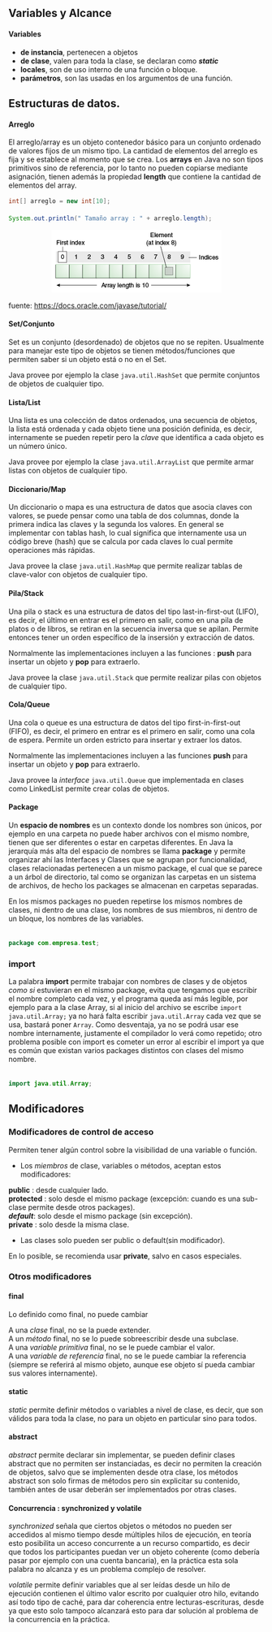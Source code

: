 ## Variables y Alcance

#### Variables 
  - **de instancia**, pertenecen a objetos  
  - **de clase**, valen para toda la clase, se declaran como ***static***  
  - **locales**, son de uso interno de una función o bloque.  
  - **parámetros**, son las usadas en los argumentos de una función.  


## Estructuras de datos.


#### Arreglo

El arreglo/array es un objeto contenedor básico para un conjunto ordenado de valores fijos de un mismo tipo. La cantidad de elementos del arreglo es fija y se establece al momento que se crea. Los **arrays** en Java no son tipos primitivos sino de referencia, por lo tanto no pueden copiarse mediante asignación, tienen además la propiedad **length** que contiene la cantidad de elementos del array.


```Java
int[] arreglo = new int[10];

System.out.println(" Tamaño array : " + arreglo.length);
```
<p align="center">
    <img src="array.gif">
</p>

fuente: https://docs.oracle.com/javase/tutorial/

#### Set/Conjunto
Set es un conjunto (desordenado) de objetos que no se repiten. Usualmente para manejar este tipo de objetos se tienen métodos/funciones que permiten saber si un objeto está o no en el Set.

Java provee por ejemplo la clase ```java.util.HashSet``` que permite conjuntos de objetos de cualquier tipo.

#### Lista/List
Una lista es una colección de datos ordenados, una secuencia de objetos, la lista está ordenada y cada objeto tiene una posición definida, es decir, internamente se pueden repetir pero la *clave* que identifica a cada objeto es un número único.

Java provee por ejemplo la clase ```java.util.ArrayList``` que permite armar listas con objetos de cualquier tipo.

#### Diccionario/Map 
Un diccionario o mapa es una estructura de datos que asocia claves con valores, se puede pensar como una tabla de dos columnas, donde la primera indica las claves y la segunda los valores. En general se implementar con tablas hash, lo cual significa que internamente usa un código breve (hash) que se calcula por cada claves lo cual permite operaciones más rápidas.

Java provee la clase ```java.util.HashMap``` que permite realizar tablas de clave-valor con objetos de cualquier tipo.

#### Pila/Stack
Una pila o stack es una estructura de datos del tipo last-in-first-out (LIFO), es decir, el último en entrar es el primero en salir, como en una pila de platos o de libros, se retiran en la secuencia inversa que se apilan. Permite entonces tener un orden específico de la insersión y extracción de datos. 

Normalmente las implementaciones incluyen a las funciones : **push** para insertar un objeto y **pop** para extraerlo.

Java provee la clase ```java.util.Stack``` que permite realizar pilas con objetos de cualquier tipo.

#### Cola/Queue

Una cola o queue es una estructura de datos del tipo first-in-first-out (FIFO), es decir, el primero en entrar es el primero en salir, como una cola de espera. Permite un orden estricto para insertar y extraer los datos. 

Normalmente las implementaciones incluyen a las funciones **push** para insertar un objeto y **pop** para extraerlo.

Java provee la *interface* ```java.util.Queue``` que implementada en clases como LinkedList permite crear colas de objetos.


#### Package

Un **espacio de nombres** es un contexto donde los nombres son únicos, por ejemplo en una carpeta no puede haber archivos con el mismo nombre, tienen que ser diferentes o estar en carpetas diferentes. En Java la jerarquía más alta del espacio de nombres se llama **package** y permite organizar ahí las Interfaces y Clases que se agrupan por funcionalidad, clases relacionadas pertenecen a un mismo package, el cual que se parece a un árbol de directorio, tal como se organizan las carpetas en un sistema de archivos, de hecho los packages se almacenan en carpetas separadas.

En los mismos packages no pueden repetirse los mismos nombres de clases, ni dentro de una clase, los nombres de sus miembros, ni dentro de un bloque, los nombres de las variables.

```Java

package com.empresa.test;

```

### import

La palabra **import** permite trabajar con nombres de clases y de objetos *como si* estuvieran en el mismo package, evita que tengamos que escribir el nombre completo cada vez, y el programa queda así más legible, por ejemplo para a la clase Array, si al inicio del archivo se escribe ```import java.util.Array;``` ya no hará falta escribir ```java.util.Array``` cada vez que se usa, bastará poner ```Array```. Como desventaja, ya no se podrá usar ese nombre internamente, justamente el compilador lo verá como repetido; otro problema posible con import es cometer un error al escribir el import ya que es común que existan varios packages distintos con clases del mismo nombre.

```Java

import java.util.Array;

```


## Modificadores

### Modificadores de control de acceso

Permiten tener algún control sobre la visibilidad de una variable o función.

- Los *miembros* de clase, variables o métodos, aceptan estos modificadores:

**public**    : desde cualquier lado.  
**protected** : solo desde el mismo package (excepción: cuando es una sub-clase permite desde otros packages).  
***default***: solo desde el mismo package (sin excepción).  
**private**   : solo desde la misma clase.  

- Las clases solo pueden ser public o default(sin modificador).

En lo posible, se recomienda usar **private**, salvo en casos especiales.

### Otros modificadores 

#### final
Lo definido como final, no puede cambiar  

A una *clase* final, no se la puede extender.  
A un *método* final, no se lo puede sobreescribir desde una subclase.  
A una *variable primitiva* final, no se le puede cambiar el valor.  
A una *variable de referencia* final, no se le puede cambiar la referencia (siempre se referirá al mismo objeto, aunque ese objeto sí pueda cambiar sus valores internamente).  

#### static
*static* permite definir métodos o variables a nivel de clase, es decir, que son válidos para toda la clase, no para un objeto en particular sino para todos.

#### abstract
*abstract* permite declarar sin implementar, se pueden definir clases abstract que no permiten ser instanciadas, es decir no permiten la creación de objetos, salvo que se implementen desde otra clase,  los métodos abstract son solo firmas de métodos pero sin explicitar su contenido, también antes de usar deberán ser implementados por otras clases.

#### Concurrencia : synchronized y volatile
*synchronized* señala que ciertos objetos o métodos no pueden ser accedidos al mismo tiempo desde múltiples hilos de ejecución, en teoría esto posibilita un acceso concurrente a un recurso compartido, es decir que todos los participantes puedan ver un objeto coherente (como debería pasar por ejemplo con una cuenta bancaria), en la práctica esta sola palabra no alcanza y es un problema complejo de resolver.

*volatile* permite definir variables que al ser leídas desde un hilo de ejecución contienen el último valor escrito por cualquier otro hilo, evitando así todo tipo de caché, para dar coherencia entre lecturas-escrituras, desde ya que esto solo tampoco alcanzará esto para dar solución al problema de la concurrencia en la práctica.


